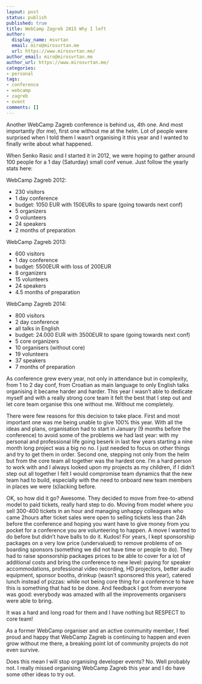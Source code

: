 ```yaml
---
layout: post
status: publish
published: true
title: WebCamp Zagreb 2015 Why I left
author:
  display_name: msvrtan
  email: miro@mirosvrtan.me
  url: https://www.mirosvrtan.me/
author_email: miro@mirosvrtan.me
author_url: https://www.mirosvrtan.me/
categories:
- personal
tags: 
- conference
- webcamp
- zagreb
- event
comments: []
---
```



 Another WebCamp Zagreb conference is behind us, 4th one. And most importantly (for me), first one without me at the helm. Lot of people were surprised when I told them I wasn’t organising it this year and I wanted to finally write about what happened. 


 When Senko Rasic and I started it in 2012, we were hoping to gather around 100 people for a 1 day (Saturday) small conf venue. Just follow the yearly stats here: 


WebCamp Zagreb 2012:

* 230 visitors
* 1 day conference
* budget: 1050 EUR with 150EURs to spare (going towards next conf)
* 5 organizers
* 0 volunteers
* 24 speakers
* 2 months of preparation


WebCamp Zagreb 2013:

* 600 visitors
* 1 day conference
* budget: 5500EUR with loss of 200EUR
* 8 organizers
* 15 volunteers
* 24 speakers
* 4.5 months of preparation

WebCamp Zagreb 2014:

* 800 visitors
* 2 day conference
* all talks in English
* budget: 24.000 EUR with 3500EUR to spare (going towards next conf)
* 5 core organizers
* 10 organisers (without core)
* 19 volunteers
* 37 speakers
* 7 months of preparation


 As conference grew every year, not only in attendance but in complexity, from 1 to 2 day conf, from Croatian as main language to only English talks organising it became harder and harder. This year I wasn’t able to dedicate myself and with a really strong core team it felt the best that I step out and let core team organise this one without me. Without me completely. 

 There were few reasons for this decision to take place. First and most important one was me being unable to give 100% this year. With all the ideas and plans, organisation had to start in January (9 months before the conference) to avoid some of the problems we had last year: with my personal and professional life going beserk in last few years starting a nine month long project was a big no no. I just needed to focus on other things and try to get them in order. Second one, stepping not only from the helm but from the core team all together was the hardest one. I’m a hard person to work with and I always looked upon my projects as my children, if I didn’t step out all together I felt I would compromise team dynamics that the new team had to build, especially with the need to onboard new team members in places we were (s)lacking before. 

 OK, so how did it go? Awesome. They decided to move from free-to-attend model to paid tickets, really hard step to do. Moving from model where you sell 300-400 tickets in an hour and managing unhappy colleagues who came 2hours after ticket sales were open to selling tickets less than 24h before the conference and hoping you want have to give money from you pocket for a conference you are volunteering to happen. A move I wanted to do before but didn’t have balls to do it. Kudos! For years, I kept sponsorship packages on a very low price (undervalued) to remove problems of on boarding sponsors (something we did not have time or people to do). They had to raise sponsorship packages prices to be able to cover for a lot of additional costs and bring the conference to new level: paying for speaker accommodations, professional video recording, HD projectors, better audio equipment, sponsor booths, drinkup (wasn’t sponsored this year), catered lunch instead of pizzas: while not being core thing for a conference to have this is something that had to be done. And feedback I got from everyone was good: everybody was amazed with all the improvements organisers were able to bring. 

 It was a hard and long road for them and I have nothing but RESPECT to core team!  

 As a former WebCamp organiser and an active community member, I feel proud and happy that WebCamp Zagreb is continuing to happen and even grow without me there, a breaking point lot of community projects do not even survive.  

 Does this mean I will stop organising developer events? No. Well probably not. I really missed organising WebCamp Zagreb this year and I do have some other ideas to try out. 




